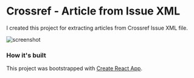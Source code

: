 # Crossref - Article from Issue XML
I created this project for extracting articles from Crossref Issue XML file.

![screenshot](https://user-images.githubusercontent.com/6195199/154432955-badff470-b161-4984-b6b7-e2514338a081.png)

### How it's built

This project was bootstrapped with [Create React App](https://github.com/facebook/create-react-app).

